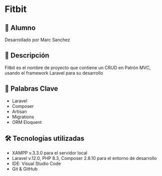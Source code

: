 # Fitbit

## 👤 Alumno
Desarrollado por Marc Sanchez

## 📄 Descripción
Fitbit es el nombre de proyecto que contiene un CRUD en Patrón MVC, usando el framework Laravel para su desarrollo

## 🎯 Palabras Clave
- Laravel
- Composer
- Artisan
- Migrations
- ORM Eloquent


## 🛠️ Tecnologías utilizadas
- XAMPP v.3.3.0 para el servidor local
- Laravel v.12.0, PHP 8.3, Composer 2.8.10 para el entorno de desarrollo
- IDE: Visual Studio Code
- Git & GitHub